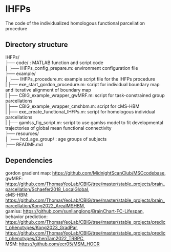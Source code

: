 # IHFPs

The code of the individualized homologous functional parcellation procedure

## Directory structure  
IHFPs/  
├── code/ : MATLAB function and script code  
│ ├── IHFPs_config_prepare.m: environment configuration file  
├── example/  
│ ├── IHFPs_procedure.m: example script file for the IHFPs procedure  
| ├── exe_start_gordon_procedure.m: script for individual boundary map and iterative alignment of boundary map  
| ├── CBIG_example_wrapper_gwMRF.m: script for task-constrained group parcellations  
| ├── CBIG_example_wrapper_cmshbm.m: script for cMS-HBM  
| ├── exe_create_functional_IHFPs.m: script for homologous individual parcellations  
| ├── gamlss_fig_script.m: script to use gamlss model to fit developmental trajectories of global mean functional connectivity  
├── resources/  
│ ├── hcd_age_group/ :  age groups of subjects  
├── README.md  
  
## Dependencies  
gordon gradient map: https://github.com/MidnightScanClub/MSCcodebase,  
gwMRF: https://github.com/ThomasYeoLab/CBIG/tree/master/stable_projects/brain_parcellation/Schaefer2018_LocalGlobal,  
cMS-HBM: https://github.com/ThomasYeoLab/CBIG/tree/master/stable_projects/brain_parcellation/Kong2022_ArealMSHBM,  
gamlss: https://github.com/sunlianglong/BrainChart-FC-Lifespan,  
behavior prediction: https://github.com/ThomasYeoLab/CBIG/tree/master/stable_projects/predict_phenotypes/Kong2023_GradPar, https://github.com/ThomasYeoLab/CBIG/tree/master/stable_projects/predict_phenotypes/ChenTam2022_TRBPC,  
MSM: https://github.com/ecr05/MSM_HOCR  
